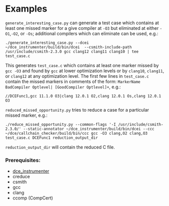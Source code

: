 # Examples


`generate_interesting_case.py` can generate a test case which contains at least one missed marker for a give compiler at `-O3` but eliminated at either `-O1`,`-O2`, or `-Os`; additional compilers which can eliminate can be used, e.g.:

`./generate_interesting_case.py --dcei ~/dce_instrumenter/build/bin/dcei  --csmith-include-path /usr/include/csmith-2.3.0 gcc clang12 clang11 clang10 | tee test_case.c` 

This generates `test_case.c` which contains at least one marker missed by `gcc -O3` and found by `gcc` at lower optimization levels or by `clang10`, `clang11`, or `clang12` at any optimization level.
The first few lines in `test_case.c` contain the missed markers in comments of the form: `MarkerName BadCompiler Optlevel| [GoodCompiler Optlevel]+`, e.g.:

`//DCEFunc1,gcc 11.1.0 O3|clang 12.0.1 O2,clang 12.0.1 Os,clang 12.0.1 O3`

`reduced_missed_opportunity.py` tries to reduce a case for a particular missed marker, e.g.:

`./reduce_missed_opportunity.py --common-flags '-I /usr/include/csmith-2.3.0/' --static-annotator ~/dce_instrumenter/build/bin/dcei --ccc ~/dce/callchain_checker/build/bin/ccc gcc -O3 clang,O2 clang,O3 test_case.c DCEFunc1 reduction_output_dir`

`reduction_output_dir` will contain the reduced C file.

### Prerequisites:
- [dce_instrumenter](https://gitlab.inf.ethz.ch/theodort/dce_instrumenter)
- creduce
- csmith
- gcc
- clang
- ccomp (CompCert)
